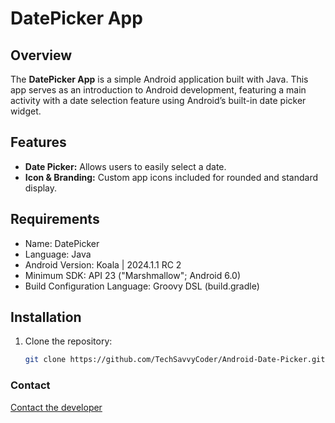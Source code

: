# DatePicker App

## Overview
The **DatePicker App** is a simple Android application built with Java. This app serves as an introduction to Android development, featuring a main activity with a date selection feature using Android’s built-in date picker widget.

## Features
- **Date Picker:** Allows users to easily select a date.
- **Icon & Branding:** Custom app icons included for rounded and standard display.

## Requirements
* Name: DatePicker
* Language: Java
* Android Version: Koala | 2024.1.1 RC 2
* Minimum SDK: API 23 ("Marshmallow"; Android 6.0)
* Build Configuration Language: Groovy DSL (build.gradle)

## Installation
1. Clone the repository:
   ```bash
   git clone https://github.com/TechSavvyCoder/Android-Date-Picker.git

### Contact
[Contact the developer](mailto:diegopinlac@gmail.com)